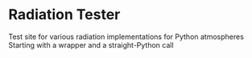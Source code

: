 # Radiation Tester
Test site for various radiation implementations for Python atmospheres
Starting with a wrapper and a straight-Python call
